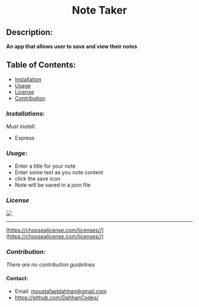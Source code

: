 <h1 align="center">Note Taker </h1>

 ## **Description:**
 **An app that allows user to save and view their notes**<br/>
 

  ## Table of Contents:
   - [Installation](#installion)
   - [Usage](#usage)
   - [License](#license)
   - [Contribution](#contribution)

  ### *Installations:*

  _Must install:_
  - Express
  

  ### *Usage:*
  - Enter a title for your note
  - Enter some text as you note content
  - click the save icon
  - Note will be saved in a json file
  
  ### *License*
  
  
  ![](https://img.shields.io/badge/license--green)
  
  
  ******

  
  [https://choosealicense.com/licenses//](https://choosealicense.com/licenses//)
  

  
  
  ### *Contribution:*
  _There are no contribution guidelines_ 

  #### Contact:
 - Email: moustafaeldahhan@gmail.com
 - https://github.com/DahhanCodes/